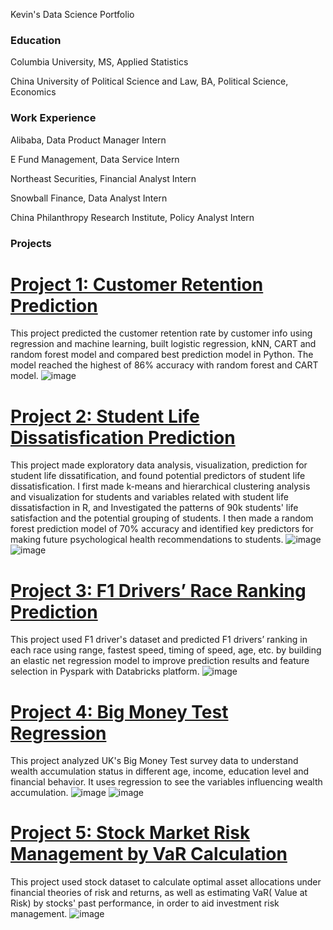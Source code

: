 Kevin's Data Science Portfolio

### Education

Columbia University, MS, Applied Statistics

China University of Political Science and Law, BA, Political Science, Economics

### Work Experience

Alibaba, Data Product Manager Intern

E Fund Management, Data Service Intern

Northeast Securities, Financial Analyst Intern

Snowball Finance, Data Analyst Intern

China Philanthropy Research Institute, Policy Analyst Intern

### Projects

# [Project 1: Customer Retention Prediction](https://github.com/kevinz-git/customer_retention_predicion_logistic_knn_CART_RF/blob/main/docs/hudm-project.ipynb)
This project predicted the customer retention rate by customer info using regression and machine learning, built logistic regression, kNN, CART and random forest model and compared best prediction model in Python. The model reached the highest of 86% accuracy with random forest and CART model.
![image](https://github.com/kevinz-git/kevinz-git.github.io/assets/123676596/5ae2519c-8031-4b8c-8b38-da951ad7ced0)


# [Project 2: Student Life Dissatisfication Prediction](https://kevinz-git.github.io/student_life_satisfaction_clustering/)
This project made exploratory data analysis, visualization, prediction for student life dissatification, and found potential predictors of student life dissatisfication.  I first made k-means and hierarchical clustering analysis and visualization for students and variables related with student life dissatisfaction in R, and Investigated the patterns of 90k students' life satisfaction and the potential grouping of students. I then	made a random forest prediction model of 70% accuracy and identified key predictors for making future psychological health recommendations to students.
![image](https://github.com/kevinz-git/kevinz-git.github.io/assets/123676596/3742fed2-b8ca-433d-8d64-d0ce28f207cc)
![image](https://github.com/kevinz-git/kevinz-git.github.io/assets/123676596/feff582e-2a30-4b13-b585-3e1e3eec8f27)


# [Project 3: F1 Drivers’ Race Ranking Prediction](https://github.com/kevinz-git/F1_driver_ranking_prediction_elastic_net_regression/blob/main/Elastic-Net%20Regression%20Models.py)            
This project used F1 driver's dataset and predicted F1 drivers’ ranking in each race using range, fastest speed, timing of speed, age, etc. by building an elastic net regression model to improve prediction results and feature selection in Pyspark with Databricks platform.
![image](https://github.com/kevinz-git/kevinz-git.github.io/assets/123676596/5743d48a-3d39-45b7-ba0a-0d07c9f957d3)


# [Project 4: Big Money Test Regression](https://kevinz-git.github.io/big_money_test_regression/)
This project analyzed UK's Big Money Test survey data to understand wealth accumulation status in different age, income, education level and financial behavior. It uses regression to see the variables influencing wealth accumulation.
![image](https://github.com/kevinz-git/kevinz-git.github.io/assets/123676596/b1003065-a16d-4e37-89aa-37b08ee10367)
![image](https://github.com/kevinz-git/kevinz-git.github.io/assets/123676596/d0e9f248-e3dc-4500-8c9a-347791bb5d2d)


# [Project 5: Stock Market Risk Management by VaR Calculation](https://kevinz-git.github.io/stock_market_risk_management_by_VaR_calculation/)
This project used stock dataset to calculate optimal asset allocations under financial theories of risk and returns, as well as estimating VaR( Value at Risk) by stocks' past performance, in order to aid investment risk management. 
![image](https://github.com/kevinz-git/kevinz-git.github.io/assets/123676596/7fb654e7-d17a-4255-9c72-91187f3fcf6c)









 
